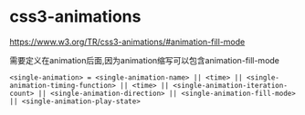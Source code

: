 # css3-animations

https://www.w3.org/TR/css3-animations/#animation-fill-mode

需要定义在animation后面,因为animation缩写可以包含animation-fill-mode
```
<single-animation> = <single-animation-name> || <time> || <single-animation-timing-function> || <time> || <single-animation-iteration-count> || <single-animation-direction> || <single-animation-fill-mode> || <single-animation-play-state>
```
